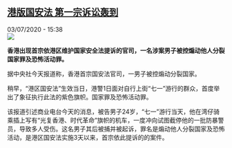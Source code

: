 <!--1593788177000-->
[港版国安法 第一宗诉讼轰到](http://www.rfi.fr//cn/%E4%B8%AD%E5%9B%BD/20200703-%E6%B8%AF%E7%89%88%E5%9B%BD%E5%AE%89%E6%B3%95-%E7%AC%AC%E4%B8%80%E5%AE%97%E8%AF%89%E8%AE%BC%E8%BD%B0%E5%88%B0)
------

<div>03/07/2020 - 15:38</div><img src="https://s.rfi.fr/media/display/6666b3e4-bd32-11ea-853f-005056bff430/w:310/p:16x9/2020-07-03T100527Z_23172601_RC2MLH9MHQZR_RTRMADP_3_HONGKONG-PROTESTS%20%281%29.JPG"><p><strong>香港出现首宗依港区维护国家安全法提诉的官司，一名涉案男子被控煽动他人分裂国家罪及恐怖活动罪。</strong></p><div class="t-content__body u-clearfix"><div class="m-interstitial"></div><p>据中央社今天报道称，香港首宗国安法官司，一男子被控煽动分裂国家。</p><p>稍早，“港区国安法”生效当日，港警1日面对自行上街“七一”游行的群众，首度举出了象征执行此法的紫色旗帜。国家罪及恐怖活动罪。</p><p>该报道引述商业电台今天的消息，被告男子24岁，“七一”游行当天，他在湾仔骑乘插上写有“光复香港、时代革命”旗帜的机车，一度冲向试图截停他的一批防暴警员，导致多人受伤。这名男子其后被捕并被起诉，罪名是煽动他人分裂国家及恐怖活动，是港区国安法实施3天以来，首宗依此提诉的的案件。</p><div class="o-self-promo o-self-promo--nl o-self-promo--hidden" data-selfpromo-newsletter></div><div class="o-self-promo o-self-promo--app o-self-promo--hidden" data-selfpromo-app></div></div>
